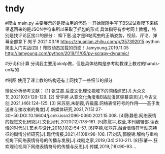# tndy

#爬虫
main.py 主要展示的是爬虫用的代码
一开始就随手写了BS试试看爬下来结果返回来的是JSON字符串所以采取了抓包的形式
具体指导有参考网上教程，特别是找评论区接口的部分：
柳下惠.这才是B站爬虫的正确姿势，视频、评论、弹幕全部拿下.知乎.2021.03.18
https://zhuanlan.zhihu.com/p/357392015
python爬虫入门实战(四)！爬取动态加载的页面！.lamyoung.2019.11.05
http://lamyoung.com/python/2019/11/05/py-scrapy-dynamic/

#分词和计算
分词我主要用oknlp做，但是具体结构是参考助教课上教过的hands-on写的

#制图
使用了课上教的结构还有上网找了一些细节的部分

理论分析参考文献：
[1]	张艾晨.后亚文化理论视域下的网络综艺[J].大众文艺,2021(03):128-129.
[2]	曾宇婷.从亚文化角度看B站动漫区弹幕语言[J].今古文创,2021,(46):124-125.
[3]	宋苏丽,朱朝霞,齐晨露.网络表情符号的作用——基于发送者与接收者的角度[J].新媒体研究,2021,7(15):27-30+50.DOI:10.16604/j.cnki.issn2096-0360.2021.15.008.
[4]陈静思.网络表情的视觉文化研究[J].文化月刊,2020(12):178-181.
[5]陈慰平,权莹,本刊编辑部.读表情的时代[J].艺术与设计,2018,1(02):54-57.
[6]李楠,张羽卉.融合表情符号动态特征的舆情分析研究[J].现代情报,2021,41(08):98-108.
[7]刘洁,郭殷锈.解构与重构视角下网络表情符号的传播与发展[J].戏剧之家,2019,(34):210-211.
[8]彭肇一.狂欢理论视阈下网络表情符号的传播与反思[J].传媒,2019,(18):90-93.
、
